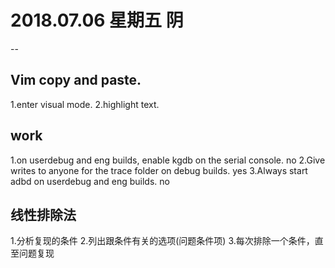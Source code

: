 # 2018.07.06 星期五 阴
--

## Vim copy and paste.
1.enter visual mode.
2.highlight text.

## work

1.on userdebug and eng builds, enable kgdb on the serial console. no
2.Give writes to anyone for the trace folder on debug builds. yes
3.Always start adbd on userdebug and eng builds. no

## 线性排除法
1.分析复现的条件
2.列出跟条件有关的选项(问题条件项)
3.每次排除一个条件，直至问题复现
